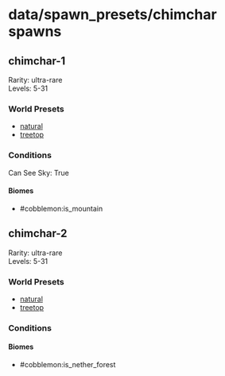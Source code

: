 # data/spawn_presets/chimchar spawns  
  
## chimchar-1  
Rarity: ultra-rare  
Levels: 5-31  
  
### World Presets  
* [natural](/data/spawn_data/natural.md)  
* [treetop](/data/spawn_data/treetop.md)  
  
### Conditions  
Can See Sky: True  
  
#### Biomes  
  * #cobblemon:is_mountain
  
  
## chimchar-2  
Rarity: ultra-rare  
Levels: 5-31  
  
### World Presets  
* [natural](/data/spawn_data/natural.md)  
* [treetop](/data/spawn_data/treetop.md)  
  
### Conditions  
  
#### Biomes  
  * #cobblemon:is_nether_forest
  
